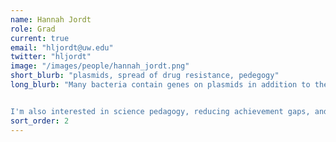 ```yaml
---
name: Hannah Jordt
role: Grad
current: true
email: "hljordt@uw.edu"
twitter: "hljordt"
image: "/images/people/hannah_jordt.png"
short_blurb: "plasmids, spread of drug resistance, pedegogy"
long_blurb: "Many bacteria contain genes on plasmids in addition to their chromosomes. Plasmids can confer advantages and costs to the host. I'm interested in this trade-off, and in determining under which environments plasmids are maintained in bacterial populations.


I'm also interested in science pedagogy, reducing achievement gaps, and exploring how active learning can best be used to increase student performance in STEM. "
sort_order: 2
---
```


